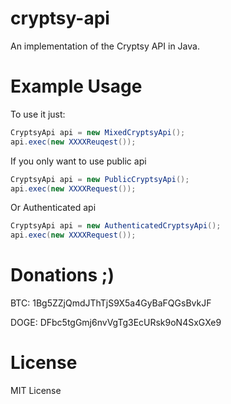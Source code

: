 cryptsy-api
===========

An implementation of the Cryptsy API in Java.

Example Usage
===========

To use it just:

```java
CryptsyApi api = new MixedCryptsyApi();
api.exec(new XXXXReuqest());
```

If you only want to use public api

```java
CryptsyApi api = new PublicCryptsyApi();
api.exec(new XXXXRequest());
```

Or Authenticated api

```java
CryptsyApi api = new AuthenticatedCryptsyApi();
api.exec(new XXXXRequest());
```

Donations ;)
===========

 BTC: 1Bg5ZZjQmdJThTjS9X5a4GyBaFQGsBvkJF
 
DOGE: DFbc5tgGmj6nvVgTg3EcURsk9oN4SxGXe9


License
===========

MIT License
